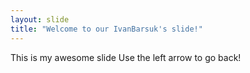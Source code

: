 ```yaml
---
layout: slide
title: "Welcome to our IvanBarsuk's slide!"
---
```

This is my awesome slide
Use the left arrow to go back!

